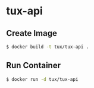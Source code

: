 # tux-api

## Create Image

```bash
$ docker build -t tux/tux-api .
```

## Run Container

```bash
$ docker run -d tux/tux-api
```